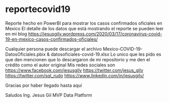 # reportecovid19
Reporte hecho en PowerBI para mostrar los casos confirmados oficiales en Mexico
El detalle de los datos que está mostrando el reporte se pueden leer en mi blog
https://jesusgilv.wordpress.com/2020/03/17/coronavirus-covid-19-en-mexico-casos-confirmados-oficiales/

Cualquier persona puede descargar el archivo Mexico-COVID-19-DatosOficiales.pbix & datosoficiales-covid-19.xlsx
Lo unico que les pido es que den mencionen que lo descargaron de mi repositorio y me den el crédito como el autor original
Mis redes sociales son
https://www.facebook.com/jesusgilv
https://twitter.com/jesus_gilv
https://twitter.com/sql_rudo
https://www.linkedin.com/in/jesusgilv/

Gracias por haber llegado hasta aquí

Saludos
Ing. Jesus Gil
MVP Data Platform
